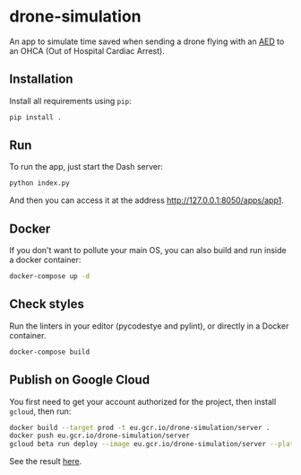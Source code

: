 # drone-simulation

An app to simulate time saved when sending a drone flying with
an [AED](https://en.wikipedia.org/wiki/Automated_external_defibrillator) to an
OHCA (Out of Hospital Cardiac Arrest).

## Installation

Install all requirements using `pip`:

```sh
pip install .
```

## Run

To run the app, just start the Dash server:

```sh
python index.py
```

And then you can access it at the address http://127.0.0.1:8050/apps/app1.

## Docker

If you don't want to pollute your main OS, you can also build and run inside a docker container:

```sh
docker-compose up -d
```

## Check styles

Run the linters in your editor (pycodestye and pylint), or directly in a Docker container.

```sh
docker-compose build
```

## Publish on Google Cloud

You first need to get your account authorized for the project, then install `gcloud`, then run:

```sh
docker build --target prod -t eu.gcr.io/drone-simulation/server .
docker push eu.gcr.io/drone-simulation/server
gcloud beta run deploy --image eu.gcr.io/drone-simulation/server --platform managed --project drone-simulation
```

See the result [here](https://drone-simulation-pss2a6dmiq-ew.a.run.app/apps/app1).
